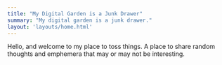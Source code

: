```yaml
---
title: "My Digital Garden is a Junk Drawer"
summary: "My digital garden is a junk drawer."
layout: 'layouts/home.html'
---
```


Hello, and welcome to my place to toss things. A place to share random thoughts and emphemera that may or may not be interesting.
